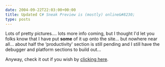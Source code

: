 ```yaml
---
date: 2004-09-22T22:03:00+00:00
title: Updated C# Sneak Preview is (mostly) online&#8230;
type: posts
---
```

Lots of pretty pictures.... lots more info coming, but I thought I'd let you folks know that I have put **some** of it up onto the site... but nowhere near all... about half the &#8216;productivity' section is still pending and I still have the debugger and platform sections to build out...

Anyway, check it out if you wish by [clicking here](http://msdn.microsoft.com/vcsharp/2005/overview/default.aspx).
